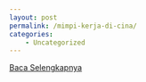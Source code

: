 ```yaml
---
layout: post
permalink: /mimpi-kerja-di-cina/
categories:
    - Uncategorized
---
```


[Baca Selengkapnya](/05)